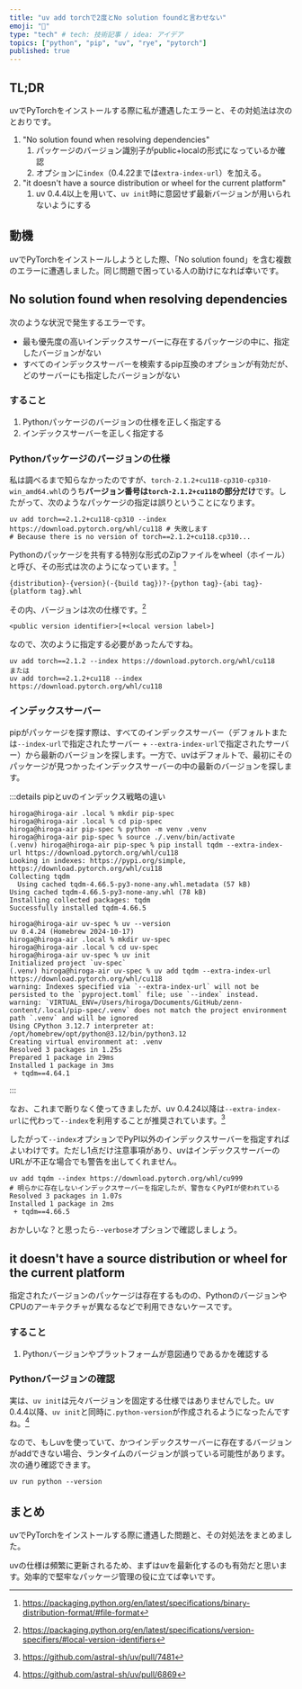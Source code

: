 ```yaml
---
title: "uv add torchで2度とNo solution foundと言わせない"
emoji: "🔖"
type: "tech" # tech: 技術記事 / idea: アイデア
topics: ["python", "pip", "uv", "rye", "pytorch"]
published: true
---
```


## TL;DR

uvでPyTorchをインストールする際に私が遭遇したエラーと、その対処法は次のとおりです。

1. "No solution found when resolving dependencies"
   1. パッケージのバージョン識別子がpublic+localの形式になっているか確認
   2. オプションに`index`（0.4.22までは`extra-index-url`）を加える。
2. "it doesn't have a source distribution or wheel for the current platform"
   1. uv 0.4.4以上を用いて、`uv init`時に意図せず最新バージョンが用いられないようにする

## 動機

uvでPyTorchをインストールしようとした際、「No solution found」を含む複数のエラーに遭遇しました。同じ問題で困っている人の助けになれば幸いです。

## No solution found when resolving dependencies

次のような状況で発生するエラーです。

- 最も優先度の高いインデックスサーバーに存在するパッケージの中に、指定したバージョンがない
- すべてのインデックスサーバーを検索するpip互換のオプションが有効だが、どのサーバーにも指定したバージョンがない

### すること

1. Pythonパッケージのバージョンの仕様を正しく指定する
2. インデックスサーバーを正しく指定する

### Pythonパッケージのバージョンの仕様

私は調べるまで知らなかったのですが、`torch-2.1.2+cu118-cp310-cp310-win_amd64.whl`のうち**バージョン番号は`torch-2.1.2+cu118`の部分だけ**です。したがって、次のようなパッケージの指定は誤りということになります。

```shell
uv add torch==2.1.2+cu118-cp310 --index https://download.pytorch.org/whl/cu118 # 失敗します
# Because there is no version of torch==2.1.2+cu118.cp310...
```

Pythonのパッケージを共有する特別な形式のZipファイルをwheel（ホイール）と呼び、その形式は次のようになっています。[^python_binary_file]
[^python_binary_file]: <https://packaging.python.org/en/latest/specifications/binary-distribution-format/#file-format>

`{distribution}-{version}(-{build tag})?-{python tag}-{abi tag}-{platform tag}.whl`

その内、バージョンは次の仕様です。[^python_version]
[^python_version]: <https://packaging.python.org/en/latest/specifications/version-specifiers/#local-version-identifiers>

`<public version identifier>[+<local version label>]`

なので、次のように指定する必要があったんですね。

```shell
uv add torch==2.1.2 --index https://download.pytorch.org/whl/cu118
または
uv add torch==2.1.2+cu118 --index https://download.pytorch.org/whl/cu118
```

### インデックスサーバー

pipがパッケージを探す際は、すべてのインデックスサーバー（デフォルトまたは`--index-url`で指定されたサーバー + `--extra-index-url`で指定されたサーバー）から最新のバージョンを探します。一方で、uvはデフォルトで、最初にそのパッケージが見つかったインデックスサーバーの中の最新のバージョンを探します。

:::details pipとuvのインデックス戦略の違い

```shell
hiroga@hiroga-air .local % mkdir pip-spec
hiroga@hiroga-air .local % cd pip-spec 
hiroga@hiroga-air pip-spec % python -m venv .venv
hiroga@hiroga-air pip-spec % source ./.venv/bin/activate                            
(.venv) hiroga@hiroga-air pip-spec % pip install tqdm --extra-index-url https://download.pytorch.org/whl/cu118  
Looking in indexes: https://pypi.org/simple, https://download.pytorch.org/whl/cu118
Collecting tqdm
  Using cached tqdm-4.66.5-py3-none-any.whl.metadata (57 kB)
Using cached tqdm-4.66.5-py3-none-any.whl (78 kB)
Installing collected packages: tqdm
Successfully installed tqdm-4.66.5

hiroga@hiroga-air uv-spec % uv --version
uv 0.4.24 (Homebrew 2024-10-17)
hiroga@hiroga-air .local % mkdir uv-spec
hiroga@hiroga-air .local % cd uv-spec 
hiroga@hiroga-air uv-spec % uv init
Initialized project `uv-spec`
(.venv) hiroga@hiroga-air uv-spec % uv add tqdm --extra-index-url https://download.pytorch.org/whl/cu118
warning: Indexes specified via `--extra-index-url` will not be persisted to the `pyproject.toml` file; use `--index` instead.
warning: `VIRTUAL_ENV=/Users/hiroga/Documents/GitHub/zenn-content/.local/pip-spec/.venv` does not match the project environment path `.venv` and will be ignored
Using CPython 3.12.7 interpreter at: /opt/homebrew/opt/python@3.12/bin/python3.12
Creating virtual environment at: .venv
Resolved 3 packages in 1.25s
Prepared 1 package in 29ms
Installed 1 package in 3ms
 + tqdm==4.64.1
```

:::

なお、これまで断りなく使ってきましたが、uv 0.4.24以降は`--extra-index-url`に代わって`--index`を利用することが推奨されています。[^uv_7481]
[^uv_7481]: <https://github.com/astral-sh/uv/pull/7481>

したがって`--index`オプションでPyPI以外のインデックスサーバーを指定すればよいわけです。ただし1点だけ注意事項があり、uvはインデックスサーバーのURLが不正な場合でも警告を出してくれません。

```shell
uv add tqdm --index https://download.pytorch.org/whl/cu999
# 明らかに存在しないインデックスサーバーを指定したが、警告なくPyPIが使われている
Resolved 3 packages in 1.07s
Installed 1 package in 2ms
 + tqdm==4.66.5
```

おかしいな？と思ったら`--verbose`オプションで確認しましょう。

## it doesn't have a source distribution or wheel for the current platform

指定されたバージョンのパッケージは存在するものの、PythonのバージョンやCPUのアーキテクチャが異なるなどで利用できないケースです。

### すること

1. Pythonバージョンやプラットフォームが意図通りであるかを確認する

### Pythonバージョンの確認

実は、`uv init`は元々バージョンを固定する仕様ではありませんでした。uv 0.4.4以降、`uv init`と同時に`.python-version`が作成されるようになったんですね。[^uv_6869]
[^uv_6869]: https://github.com/astral-sh/uv/pull/6869

なので、もしuvを使っていて、かつインデックスサーバーに存在するバージョンがaddできない場合、ランタイムのバージョンが誤っている可能性があります。次の通り確認できます。

```shell
uv run python --version
```

## まとめ

uvでPyTorchをインストールする際に遭遇した問題と、その対処法をまとめました。

uvの仕様は頻繁に更新されるため、まずはuvを最新化するのも有効だと思います。効率的で堅牢なパッケージ管理の役に立てば幸いです。
